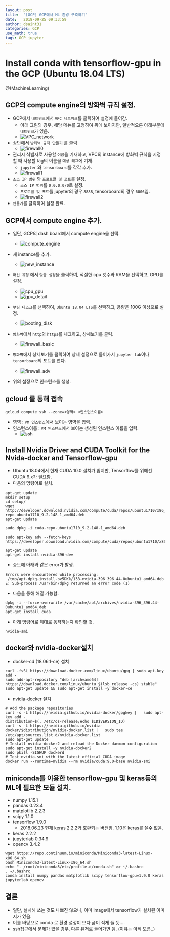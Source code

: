 ```yaml
---
layout: post
title:  "[GCP] GCP에서 ML 환경 구축하기"
date:   2018-09-25 09:33:59
author: dsaint31
categories: GCP
use_math: true
tags: GCP jupyter
---
```


# Install conda with tensorflow-gpu in the GCP (Ubuntu 18.04 LTS)
@(MachineLearning)

## GCP의 compute engine의 방화벽 규칙 설정.
* GCP에서 `네트워크`에서 `VPC 네트워크`를 클릭하여 설정에 들어감.
   * 아래 그림의 경우, 해당 메뉴를 고정하여 위에 보이지만, 일반적으론 아래부분에 `네트워크`가 있음.
   * ![VPC_network](https://docs.google.com/drawings/d/e/2PACX-1vSxG9AYW1i_7YE5ALx3TLndvoYX94dSRFGnM8JRvOInYvEvwWk2ngFuCOEytn1weL9k9F6R61trw96H/pub?w=723&h=688)
*  상단에서 `방화벽 규칙 만들기` 를 클릭
   * ![firewall0](https://docs.google.com/drawings/d/e/2PACX-1vTZrX68RWpXT-oZpmRXYvW2YOVFZdH004qqiLvlHaaA-GKnDhPtQqfCId_993GfddhW5gU2B6SMpl5C/pub?w=836&h=267)   
* 관리시 식별자로 사용할 `이름`을 기재하고, VPC의 instance에 방화벽 규칙을 지정할 때 사용할 tag의 이름을 `대상 태그`에 기재.
   * `jupyter` 와 `tensorboard`를 각각 추가.
   * ![firewall1](https://docs.google.com/drawings/d/e/2PACX-1vTV_kHqDkRHqmh5A5aOnGhmmoSqA2_oL74eTMogoaR8g3zpvb_6kRqHNgV4TsGiqQRd8VsVqHsuVc5-/pub?w=761&h=681)
*  `소스 IP 범위` 와 `프로토콜 및 포트`를 설정. 
   * `소스 IP 범위`를 `0.0.0.0/0`로 설정.
   * `프로토콜 및 포트`를 jupyter의 경우 `8888`, tensorboard의 경우 `6006`임.
   * ![firewall2](https://docs.google.com/drawings/d/e/2PACX-1vRE79XLC94_ugWp3GxY3RGYYP392lL9R6TDa64KFEZ112qcHJ-KHXC0zxFN-idOXzIGEopQ5xNXzwUH/pub?w=654&h=679)
* `만들기`를 클릭하여 설정 완료. 


## GCP에서 compute engine 추가.

* 일단, GCP의 dash board에서 compute engine을 선택.
   * ![compute_engine](https://docs.google.com/drawings/d/e/2PACX-1vTFJHVXCuzJ5PeqWMCRO9-xjXq0pxGx7Ft5Ez1w1myHLUI3zqCXCHaIwR6L2PA31ueO_dw-2g7wvpSt/pub?w=666&h=658)


* 새 instance를 추가.
   * ![new_instance](https://docs.google.com/drawings/d/e/2PACX-1vQfw0_9Ztmm23LetJEaIt3IxIMzaIeeVAbe9M7OjA8-02BFUCBKdiraVcmics6_yOjkwYPFJCnd3oRH/pub?w=862&h=249)


* `머신 유형` 에서 `맞춤 설정`을 클릭하여, 적절한 cpu 갯수와 RAM을 선택하고, GPU를 설정.
   * ![cpu_gpu](https://docs.google.com/drawings/d/e/2PACX-1vT9w-avtRgc7mz85yYet-tL8mhvW4_OJCMKWlOu4cKzYtSfjmiUFhdQ0DlmUQsCUYTWHisC4x9moSNg/pub?w=452&h=100)
   * ![gpu_detail](https://docs.google.com/drawings/d/e/2PACX-1vTxMyR0Hj-iIjroN5cWBTAv92qWDPVIfefuSo7vxyZh_AJaMqY1uBh5htBK2pBkN80fIWMVkYUS-bQj/pub?w=439&h=431)


* `부팅 디스크`를 선택하여, `Ubuntu 18.04 LTS`를 선택하고, 용량은 100G 이상으로 설정.
   * ![booting_disk](https://docs.google.com/drawings/d/e/2PACX-1vRYb76G1gYGaCZtKX7bwX0qXjms9AsGqPr3i16WuC0ttxDA6Zl44zT-_yM3RjW3KyJG7KJDKCVLXgFG/pub?w=395&h=686)


* `방화벽`에서 `http`와 `https`를 체크하고, 상세보기를 클릭.
   * ![firewall_basic](https://docs.google.com/drawings/d/e/2PACX-1vRZzqMJvKzqMd3x-z8qZ9jqgybr5xXecqZ8ggsWaM39UqDnm_BcznadJ8wyMJyEjyHYeW8NXG4-4yT0/pub?w=415&h=116)


* `방화벽`에서 상세보기를 클릭하여 상세 설정으로 들어가서 `jupyter lab`이나 `tensorboard`의 포트를 연다.  
   * ![firewall_adv](https://docs.google.com/drawings/d/e/2PACX-1vSkCYh6hmlhjDQNz4eIcY9PR5JDRZuOU3uKv8h2XiXrMdAg7swTwVZuXBnEjPJ_hOR55u8HOhrsmOuy/pub?w=459&h=200)

* 위의 설정으로 인스턴스를 생성.

## gcloud 를 통해 접속

```
gcloud compute ssh --zone=<영역> <인스턴스이름>
```
* 영역 : `VM 인스턴스`에서 보이는 영역을 입력.
* 인스턴스이름 : `VM 인스턴스`에서 보이는 생성된 인스턴스 이름을 입력.
   * ![ssh](https://docs.google.com/drawings/d/e/2PACX-1vQ8g1w-OFc0mGZnPk71GDUaWUOLWzUuDTluGZzseayDpO7kAfbEchr7bCYFrnyv9Eldjp_Zp8binoRq/pub?w=922&h=278) 

## Install Nvidia Driver and CUDA Toolkit for the Nvida-docker and Tensorflow-gpu

* Ubuntu 18.04에서 현재 CUDA 10.0 설치가 쉽지만, Tensorflow를 위해선 CUDA 9.x가 필요함.
* 다음의 명령어로 설치.

```
apt-get update
mkdir setup
cd setup/
wget http://developer.download.nvidia.com/compute/cuda/repos/ubuntu1710/x86_64/cuda-repo-ubuntu1710_9.2.148-1_amd64.deb
apt-get update

sudo dpkg -i cuda-repo-ubuntu1710_9.2.148-1_amd64.deb

sudo apt-key adv --fetch-keys https://developer.download.nvidia.com/compute/cuda/repos/ubuntu1710/x86_64/7fa2af80.pub

apt-get update
apt-get install nvidia-396-dev
```

* 중도에 아래와 같은 error가 발생.

```
Errors were encountered while processing:
 /tmp/apt-dpkg-install-bv5DKk/138-nvidia-396_396.44-0ubuntu1_amd64.deb
E: Sub-process /usr/bin/dpkg returned an error code (1)
```

* 다음을 통해 해결 가능함.

```
dpkg -i --force-overwrite /var/cache/apt/archives/nvidia-396_396.44-0ubuntu1_amd64.deb
apt-get install cuda
```

* 아래 명령어로 제대로 동작하는지 확인할 것.

```
nvidia-smi
```


## docker와 nvidia-docker설치

* docker-cd (18.06.1-ce) 설치

```
curl -fsSL https://download.docker.com/linux/ubuntu/gpg | sudo apt-key add -
sudo add-apt-repository "deb [arch=amd64] https://download.docker.com/linux/ubuntu $(lsb_release -cs) stable"
sudo apt-get update && sudo apt-get install -y docker-ce
```

* nvidia-docker 설치

```
# Add the package repositories
curl -s -L https://nvidia.github.io/nvidia-docker/gpgkey |   sudo apt-key add -
distribution=$(. /etc/os-release;echo $ID$VERSION_ID)
curl -s -L https://nvidia.github.io/nvidia-docker/$distribution/nvidia-docker.list |   sudo tee /etc/apt/sources.list.d/nvidia-docker.list
sudo apt-get update
# Install nvidia-docker2 and reload the Docker daemon configuration
sudo apt-get install -y nvidia-docker2
sudo pkill -SIGHUP dockerd
# Test nvidia-smi with the latest official CUDA image
docker run --runtime=nvidia --rm nvidia/cuda:9.0-base nvidia-smi
```

## miniconda를 이용한 tensorflow-gpu 및 keras등의 ML에 필요한 모듈 설치.

* numpy  1.15.1
* pandas 0.23.4
* matplotlib 2.2.3
* scipy 1.1.0
* tensorflow 1.9.0
   * 2018.06.23 현재 keras 2.2.2와 호환되는 버전임. 1.10은 keras를 쓸수 없음. 
* keras 2.2.2
* jupyterlab 0.34.9
* opencv 3.4.2

```
wget https://repo.continuum.io/miniconda/Miniconda3-latest-Linux-x86_64.sh
bash Miniconda3-latest-Linux-x86_64.sh 
echo ". /root/miniconda3/etc/profile.d/conda.sh" >> ~/.bashrc
. ~/.bashrc
conda install numpy pandas matplotlib scipy tensorflow-gpu=1.9.0 keras jupyterlab opencv
```

## 결론

* 일단, 설치해 쓰는 것도 나쁘진 않으나, 이미 image에서 tensorflow가 설치된 이미지가 있음.
* 이를 바탕으로 conda 로 환경 설정이 보다 품이 적게 들 듯....
*  ssh접근에서 문제가 있을 경우, 다른 유저로 들어가면 됨. (이유는 아직 모름..)
